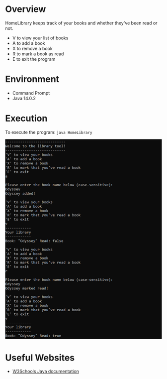 # Overview
HomeLibrary keeps track of your books and whether they've been read or not. 
* V to view your list of books
* A to add a book
* X to remove a book
* R to mark a book as read
* E to exit the program
# Environment
* Command Prompt
* Java 14.0.2
# Execution
To execute the program: `java HomeLibrary`

![Screenshot demonstrating the various options for manipulating your list of books](/src/HomeLibrary1.png)

# Useful Websites
* [W3Schools Java documentation](https://www.w3schools.com/java/default.asp)
